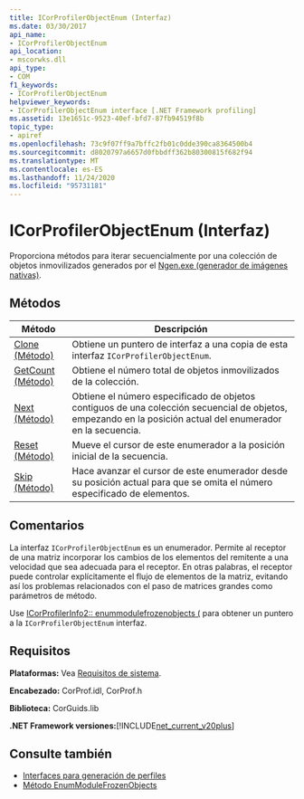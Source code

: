 ```yaml
---
title: ICorProfilerObjectEnum (Interfaz)
ms.date: 03/30/2017
api_name:
- ICorProfilerObjectEnum
api_location:
- mscorwks.dll
api_type:
- COM
f1_keywords:
- ICorProfilerObjectEnum
helpviewer_keywords:
- ICorProfilerObjectEnum interface [.NET Framework profiling]
ms.assetid: 13e1651c-9523-40ef-bfd7-87fb94519f8b
topic_type:
- apiref
ms.openlocfilehash: 73c9f07ff9a7bffc2fb01c0dde390ca8364500b4
ms.sourcegitcommit: d8020797a6657d0fbbdff362b80300815f682f94
ms.translationtype: MT
ms.contentlocale: es-ES
ms.lasthandoff: 11/24/2020
ms.locfileid: "95731181"
---
```

# <a name="icorprofilerobjectenum-interface"></a>ICorProfilerObjectEnum (Interfaz)

Proporciona métodos para iterar secuencialmente por una colección de objetos inmovilizados generados por el [Ngen.exe (generador de imágenes nativas)](../../tools/ngen-exe-native-image-generator.md).  
  
## <a name="methods"></a>Métodos  
  
|Método|Descripción|  
|------------|-----------------|  
|[Clone (Método)](icorprofilerobjectenum-clone-method.md)|Obtiene un puntero de interfaz a una copia de esta interfaz `ICorProfilerObjectEnum`.|  
|[GetCount (Método)](icorprofilerobjectenum-getcount-method.md)|Obtiene el número total de objetos inmovilizados de la colección.|  
|[Next (Método)](icorprofilerobjectenum-next-method.md)|Obtiene el número especificado de objetos contiguos de una colección secuencial de objetos, empezando en la posición actual del enumerador en la secuencia.|  
|[Reset (Método)](icorprofilerobjectenum-reset-method.md)|Mueve el cursor de este enumerador a la posición inicial de la secuencia.|  
|[Skip (Método)](icorprofilerobjectenum-skip-method.md)|Hace avanzar el cursor de este enumerador desde su posición actual para que se omita el número especificado de elementos.|  
  
## <a name="remarks"></a>Comentarios  

 La interfaz `ICorProfilerObjectEnum` es un enumerador. Permite al receptor de una matriz incorporar los cambios de los elementos del remitente a una velocidad que sea adecuada para el receptor. En otras palabras, el receptor puede controlar explícitamente el flujo de elementos de la matriz, evitando así los problemas relacionados con el paso de matrices grandes como parámetros de método.  
  
 Use [ICorProfilerInfo2:: enummodulefrozenobjects (](icorprofilerinfo2-enummodulefrozenobjects-method.md) para obtener un puntero a la `ICorProfilerObjectEnum` interfaz.  
  
## <a name="requirements"></a>Requisitos  

 **Plataformas:** Vea [Requisitos de sistema](../../get-started/system-requirements.md).  
  
 **Encabezado:** CorProf.idl, CorProf.h  
  
 **Biblioteca:** CorGuids.lib  
  
 **.NET Framework versiones:**[!INCLUDE[net_current_v20plus](../../../../includes/net-current-v20plus-md.md)]  
  
## <a name="see-also"></a>Consulte también

- [Interfaces para generación de perfiles](profiling-interfaces.md)
- [Método EnumModuleFrozenObjects](icorprofilerinfo2-enummodulefrozenobjects-method.md)
